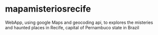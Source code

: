 # mapamisteriosrecife
WebApp, using google Maps and geocoding api, to explores the  misteries and haunted places in Recife, capital of Pernambuco state in Brazil
